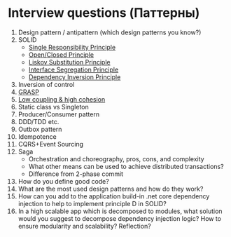 # Interview questions (Паттерны)

1. Design pattern / antipattern (which design patterns you know?)
2. SOLID
    - [Single Responsibility Principle](https://metanit.com/sharp/patterns/5.1.php)
    - [Open/Closed Principle](https://metanit.com/sharp/patterns/5.2.php) 
    - [Liskov Substitution Principle](https://metanit.com/sharp/patterns/5.3.php)
    - [Interface Segregation Principle](https://metanit.com/sharp/patterns/5.4.php)
    - [Dependency Inversion Principle](https://metanit.com/sharp/patterns/5.5.php)
3. Inversion of control
4. [GRASP](https://habr.com/ru/post/92570/)
5. [Low coupling & high cohesion](https://medium.com/german-gorelkin/low-coupling-high-cohesion-d36369fb1be9)
6. Static class vs Singleton
7. Producer/Consumer pattern
8. DDD/TDD etc.
9. Outbox pattern
10. Idempotence
11. CQRS+Event Sourcing
12. Saga
    - Orchestration and choreography, pros, cons, and complexity
    - What other means can be used to achieve distributed transactions?
    - Difference from 2-phase commit
13. How do you define good code?
14. What are the most used design patterns and how do they work?
15. How can you add to the application build-in .net core dependency injection to help to implement principle D in SOLID?
16. In a high scalable app which is decomposed to modules, what solution would you suggest to decompose dependency injection logic? How to ensure modularity and scalability? Reflection? 

